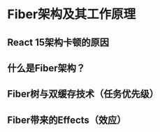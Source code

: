 # Fiber架构及其工作原理

## React 15架构卡顿的原因



## 什么是Fiber架构？



## Fiber树与双缓存技术（任务优先级）



## Fiber带来的Effects（效应）



